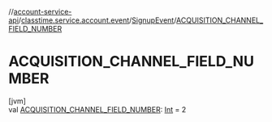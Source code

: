 //[account-service-api](../../../index.md)/[classtime.service.account.event](../index.md)/[SignupEvent](index.md)/[ACQUISITION_CHANNEL_FIELD_NUMBER](-a-c-q-u-i-s-i-t-i-o-n_-c-h-a-n-n-e-l_-f-i-e-l-d_-n-u-m-b-e-r.md)

# ACQUISITION_CHANNEL_FIELD_NUMBER

[jvm]\
val [ACQUISITION_CHANNEL_FIELD_NUMBER](-a-c-q-u-i-s-i-t-i-o-n_-c-h-a-n-n-e-l_-f-i-e-l-d_-n-u-m-b-e-r.md): [Int](https://kotlinlang.org/api/latest/jvm/stdlib/kotlin/-int/index.html) = 2
